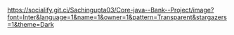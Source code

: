 https://socialify.git.ci/Sachingupta03/Core-java--Bank--Project/image?font=Inter&language=1&name=1&owner=1&pattern=Transparent&stargazers=1&theme=Dark
